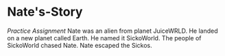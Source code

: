 # Nate's-Story
*Practice Assignment*
Nate was an alien from planet JuiceWRLD. 
He landed on a new planet called Earth.
He named it SickoWorld. 
The people of SickoWorld chased Nate. 
Nate escaped the Sickos. 
